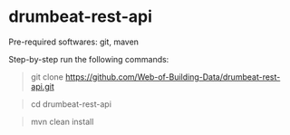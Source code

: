 # drumbeat-rest-api

Pre-required softwares: git, maven


Step-by-step run the following commands:

> git clone https://github.com/Web-of-Building-Data/drumbeat-rest-api.git

> cd drumbeat-rest-api

> mvn clean install
